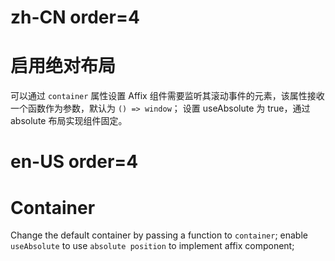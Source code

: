 # zh-CN order=4

# 启用绝对布局

可以通过 `container` 属性设置 Affix 组件需要监听其滚动事件的元素，该属性接收一个函数作为参数，默认为 `() => window`；
设置 useAbsolute 为 true，通过 absolute 布局实现组件固定。

# en-US order=4

# Container

Change the default container by passing a function to `container`;
enable `useAbsolute` to use `absolute position` to implement affix component;
